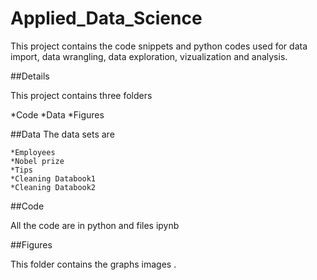 # Applied_Data_Science

This project contains the code snippets and python codes used for data import, data wrangling, data exploration, vizualization and analysis.

##Details

This project contains three folders

*Code
*Data
*Figures

##Data
The data sets are

	*Employees
	*Nobel prize
	*Tips
	*Cleaning Databook1
	*Cleaning Databook2

##Code

All the code are in python and files ipynb

##Figures

This folder contains the graphs images .